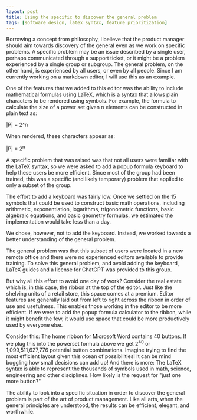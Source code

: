 ```yaml
---
layout: post
title: Using the specific to discover the general problem
tags: [software design, latex syntax, feature prioritization]
---
```


Borrowing a concept from philosophy, I believe that the product manager should aim towards discovery of the general even as we work on specific problems.  A specific problem may be an issue described by a single user, perhaps communicated through a support ticket, or it might be a problem experienced by a single group or subgroup.  The general problem, on the other hand, is experienced by all users, or even by all people.  Since I am currently working on a markdown editor, I will use this as an example.

One of the features that we added to this editor was the ability to include mathematical formulas using LaTeX, which is a syntax that allows plain characters to be rendered using symbols.  For example, the formula to calculate the size of a power set given n elements can be constructed in plain text as:

\|P\| = 2^n

When rendered, these characters appear as:

\|P\| = 2<sup>n</sup>

A specific problem that was raised was that not all users were familiar with the LaTeX syntax, so we were asked to add a popup formula keyboard to help these users be more efficient.  Since most of the group had been trained, this was a specific (and likely temporary) problem that applied to only a subset of the group.  

The effort to add a keyboard was fairly low.  Once we settled on the 15 symbols that could be used to construct basic math operations, including arithmetic, exponentiation, logarithms, trigonometric functions, basic algebraic equations, and basic geometry formulas, we estimated the implementation would take less than a day.  

We chose, however, not to add the keyboard.  Instead, we worked towards a better understanding of the general problem.

The general problem was that this subset of users were located in a new remote office and there were no experienced editors available to provide training.  To solve this general problem, and avoid adding the keyboard, LaTeX guides and a license for ChatGPT was provided to this group.

But why all this effort to avoid one day of work?  Consider the real estate which is, in this case, the ribbon at the top of the editor.  Just like the shelving units of a retail store, this space comes at a premium.  Editor features are generally laid out from left to right across the ribbon in order of use and usefulness.  This enables those working in the editor to be more efficient.  If we were to add the popup formula calculator to the ribbon, while it might benefit the few, it would use space that could be more productively used by everyone else.

Consider this:  The home ribbon for Microsoft Word contains 40 buttons.  If we plug this into the powerset formula above we get 2<sup>40</sup> or 1,099,511,627,776 potential button combinations.  Imagine trying to find the most efficient layout given this ocean of possibilities!  It can be mind boggling how small decisions can add up!  And there is more:  The LaTeX syntax is able to represent the thousands of symbols used in math, science, engineering and other disciplines.  How likely is the request for "just one more button?"

The ability to look into a specific situation in order to discover the general problem is part of the art of product management.  Like all arts, when the general principles are understood, the results can be efficient, elegant, and worthwhile.
